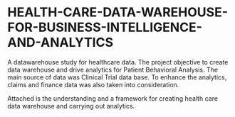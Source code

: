 # HEALTH-CARE-DATA-WAREHOUSE-FOR-BUSINESS-INTELLIGENCE-AND-ANALYTICS
A datawarehouse study for healthcare data.
The project objective to create data warehouse and drive analytics for Patient Behavioral Analysis. The main source of data was Clinical Trial data base. To enhance the analytics, claims and finance data was also taken into consideration. 

Attached is the understanding and a framework for creating health care data warehouse and carrying out analytics.

